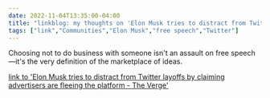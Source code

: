 ---date: 2022-11-04T13:35:00-04:00title: "linkblog: my thoughts on 'Elon Musk tries to distract from Twitter layoffs by claiming advertisers are fleeing the platform - The Verge'"tags: ["link","Communities","Elon Musk","free speech","Twitter"]---Choosing not to do business with someone isn't an assault on free speech—it's the very definition of the marketplace of ideas. [link to 'Elon Musk tries to distract from Twitter layoffs by claiming advertisers are fleeing the platform - The Verge'](https://www.theverge.com/2022/11/4/23440510/elon-musk-twitter-revenue-drop-advertising-exodus)